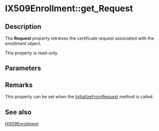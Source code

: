 # IX509Enrollment::get_Request

## Description

The **Request** property retrieves the certificate request associated with the enrollment object.

This property is read-only.

## Parameters

## Remarks

This property can be set when the [InitializeFromRequest](https://learn.microsoft.com/windows/desktop/api/certenroll/nf-certenroll-ix509enrollment-initializefromrequest) method is called.

## See also

[IX509Enrollment](https://learn.microsoft.com/windows/desktop/api/certenroll/nn-certenroll-ix509enrollment)
